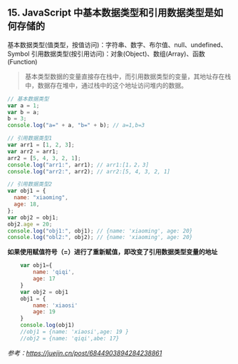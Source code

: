 ## 15. JavaScript 中基本数据类型和引用数据类型是如何存储的

基本数据类型(值类型，按值访问)：字符串、数字、布尔值、null、undefined、Symbol
引用数据类型(按引用访问)：对象(Object)、数组(Array)、函数(Function)

> 基本类型数据的变量直接存在栈中，而引用数据类型的变量，其地址存在栈中，数据存在堆中，通过栈中的这个地址访问堆内的数据。

```js
// 基本数据类型
var a = 1;
var b = a;
b = 3;
console.log("a=" + a, "b=" + b); // a=1,b=3

// 引用数据类型1
var arr1 = [1, 2, 3];
var arr2 = arr1;
arr2 = [5, 4, 3, 2, 1];
console.log("arr1:", arr1); // arr1:[1，2，3]
console.log("arr2:", arr2); // arr2:[5, 4, 3, 2, 1]

// 引用数据类型2
var obj1 = {
  name: "xiaoming",
  age: 18,
};
var obj2 = obj1;
obj2.age = 20;
console.log("obj1:", obj1); // {name: 'xiaoming', age: 20}
console.log("obl2:", obj2); // {name: 'xiaoming', age: 20}
```

**如果使用赋值符号（=）进行了重新赋值，即改变了引用数据类型变量的地址**

```js
    var obj1={
        name: 'qiqi',
        age: 17
    }
    var obj2 = obj1
    obj1 = {
        name: 'xiaosi'
        age: 19
    }
    console.log(obj1)
    //obj1 = {name: 'xiaosi',age: 19 }
    //obj2 = {name: 'qiqi',abe: 17}

```

_参考：https://juejin.cn/post/6844903894284238861_